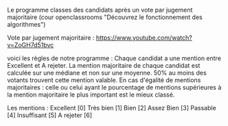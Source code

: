 
Le programme classes des candidats après un vote par jugement majoritaire (cour openclassrooms "Découvrez le fonctionnement des algorithmes")

Vote par jugement majoritaire : https://www.youtube.com/watch?v=ZoGH7d51bvc

voici les règles de notre programme :
	Chaque candidat a une mention entre Excellent et A rejeter.
	La mention majoritaire de chaque candidat est calculée sur une médiane et non sur une moyenne. 50% au moins des votants trouvent cette mention valable.
	En cas d'égalité de mentions majoritaires : celle ou celui ayant le pourcentage de mentions supérieures à la mention majoritaire le plus important est le mieux classé.

Les mentions :
	Excellent [0]
	Très bien [1]
	Bien [2]
	Assez Bien [3]
	Passable [4]
	Insuffisant [5]
	A rejeter [6]
